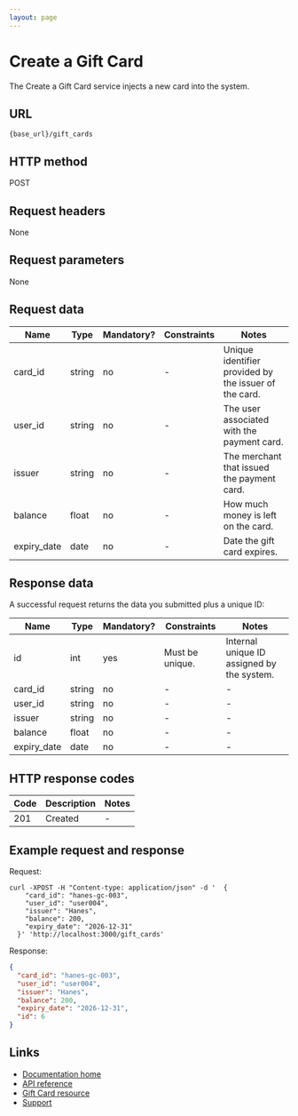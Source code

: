 ```yaml
---
layout: page
---
```


# Create a Gift Card

The Create a Gift Card service injects a new card into the system.

## URL

```shell
{base_url}/gift_cards
```

## HTTP method

POST

## Request headers

None

## Request parameters

None

## Request data

| Name          | Type          | Mandatory? | Constraints    | Notes |
| ------------- | ------------- | ---        | ---            | ---   |
| card_id       | string        | no         | -              | Unique identifier provided by the issuer of the card. |
| user_id       | string        | no         | -              | The user associated with the payment card. |
| issuer        | string        | no         | -              | The merchant that issued the payment card. |
| balance       | float          | no         | -              | How much money is left on the card.        |
| expiry_date   | date          | no         | -              | Date the gift card expires. |

## Response data

A successful request returns the data you submitted plus a unique ID:

| Name          | Type          | Mandatory? | Constraints     | Notes |
| ------------- | ------------- | ---        | ---             | ---   |
| id            | int           | yes        | Must be unique. | Internal unique ID assigned by the system. |
| card_id       | string        | no         | -               | - |
| user_id       | string        | no         | -               | - |
| issuer        | string        | no         | -               | - |
| balance       | float          | no         | -               | - |
| expiry_date   | date          | no         | -               | - |

## HTTP response codes

| Code          | Description   | Notes |
| ------------- | ------------- | ---   |
| 201           | Created       | -     |

## Example request and response

Request:

```shell
curl -XPOST -H "Content-type: application/json" -d '  {
    "card_id": "hanes-gc-003",
    "user_id": "user004",
    "issuer": "Hanes",
    "balance": 200,
    "expiry_date": "2026-12-31"
  }' 'http://localhost:3000/gift_cards'
```

Response:

```json
{
  "card_id": "hanes-gc-003",
  "user_id": "user004",
  "issuer": "Hanes",
  "balance": 200,
  "expiry_date": "2026-12-31",
  "id": 6
}
```

## Links

* [Documentation home](../../index.md)
* [API reference](../index.md)
* [Gift Card resource](index.md)
* [Support](mailto:support@example.com)